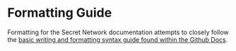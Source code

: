 # Formatting Guide

Formatting for the Secret Network documentation attempts to closely follow the [basic writing and formatting syntax guide found within the Github Docs](https://docs.github.com/en/get-started/writing-on-github/getting-started-with-writing-and-formatting-on-github/basic-writing-and-formatting-syntax).&#x20;

